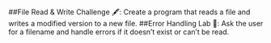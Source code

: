 ##File Read & Write Challenge 🖋️: Create a program that reads a file and writes a modified version to a new file.
##Error Handling Lab 🧪: Ask the user for a filename and handle errors if it doesn’t exist or can’t be read.
